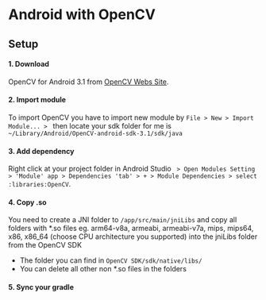 # Android with OpenCV

## Setup

#### 1. Download
OpenCV for Android 3.1 from [OpenCV Webs Site](http://opencv.org/platforms/android.html).

#### 2. Import module
To import OpenCV you have to import new module by `File > New > Import Module... > ` then locate your sdk folder for me is `~/Library/Android/OpenCV-android-sdk-3.1/sdk/java`

#### 3. Add dependency
Right click at your project folder in Android Studio ` > Open Modules Setting > 'Module' app > Dependencies 'tab' > + > Module Dependencies > select :libraries:OpenCV`.

#### 4. Copy .so
You need to create a JNI folder to `/app/src/main/jniLibs` and copy all folders with *.so files eg. arm64-v8a, armeabi, armeabi-v7a, mips, mips64, x86, x86_64 (choose CPU architecture you supported) into the jniLibs folder from the OpenCV SDK

* The folder you can find in `OpenCV SDK/sdk/native/libs/`
* You can delete all other non *.so files in the folders

#### 5. Sync your gradle